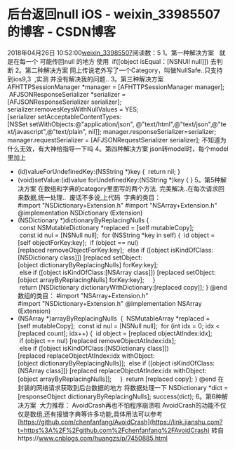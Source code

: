# 后台返回null iOS - weixin_33985507的博客 - CSDN博客
2018年04月26日 10:52:00[weixin_33985507](https://me.csdn.net/weixin_33985507)阅读数：5
1。第一种解决方案  
就是在每一个 可能传回null 的地方 使用  if([object isEqual：[NSNUll null]]) 去判断
2。第二种解决方案
网上传说老外写了一个Category，叫做NullSafe..只支持到ios9,3  ,实测 并没有解决我的问题..
3。第三种解决方案
AFHTTPSessionManager *manager = [AFHTTPSessionManager manager];
 AFJSONResponseSerializer *serializer = [AFJSONResponseSerializer serializer];
serializer.removesKeysWithNullValues = YES;
[serializer setAcceptableContentTypes:[NSSet setWithObjects:@"application/json", @"text/html",@"text/json",@"text/javascript",@"text/plain", nil]];
manager.responseSerializer=serializer;
manager.requestSerializer = [AFJSONRequestSerializer serializer];
不知道为什么无效，有大神给指导一下吗
4。第四种解决方案
json转model时，每个model里加上
- (id)valueForUndefinedKey:(NSString *)key
{
 return nil;
}
- (void)setValue:(id)value forUndefinedKey:(NSString *)key
{
}
5。第5种解决方案
在数组和字典的category里面写的两个方法. 完美解决..在每次请求回来数据,统一处理.. 
废话不多说,上代码 
字典的类目：
#import "NSDictionary+Extension.h"
#import "NSArray+Extension.h"
@implementation NSDictionary (Extension)
- (NSDictionary *)dictionaryByReplacingNulls {
 const NSMutableDictionary *replaced = [self mutableCopy];
 const id nul = [NSNull null];
 for (NSString *key in self) {
 id object = [self objectForKey:key];
 if (object == nul) [replaced removeObjectForKey:key];
 else if ([object isKindOfClass:[NSDictionary class]]) [replaced setObject:[object dictionaryByReplacingNulls] forKey:key];
 else if ([object isKindOfClass:[NSArray class]]) [replaced setObject:[object arrayByReplacingNulls] forKey:key];
    }
 return [NSDictionary dictionaryWithDictionary:[replaced copy]];
}
@end
数组的类目：
#import "NSArray+Extension.h"
#import "NSDictionary+Extension.h"
@implementation NSArray (Extension)
- (NSArray *)arrayByReplacingNulls  {
 NSMutableArray *replaced = [self mutableCopy];
 const id nul = [NSNull null];
 for (int idx = 0; idx < [replaced count]; idx++) {
 id object = [replaced objectAtIndex:idx];
 if (object == nul) [replaced removeObjectAtIndex:idx];
 else if ([object isKindOfClass:[NSDictionary class]]) [replaced replaceObjectAtIndex:idx withObject:[object dictionaryByReplacingNulls]];
 else if ([object isKindOfClass:[NSArray class]]) [replaced replaceObjectAtIndex:idx withObject:[object arrayByReplacingNulls]];
    }
 return [replaced copy];
}
@end
在封装的网络请求获取到后台数据的地方 将数据处理一下
NSDictionary *dict = [responseObject dictionaryByReplacingNulls];
success(dict);
6。第6种解决方案 
大力推荐：
AvoidCrash再也不怕程序崩溃啦 AvoidCrash的功能不仅仅是数组,还有报错字典等许多功能,具体用法可以参考[https://github.com/chenfanfang/AvoidCrash](https://link.jianshu.com?t=https%3A%2F%2Fgithub.com%2Fchenfanfang%2FAvoidCrash)
转自https://www.cnblogs.com/huangzs/p/7450885.html
